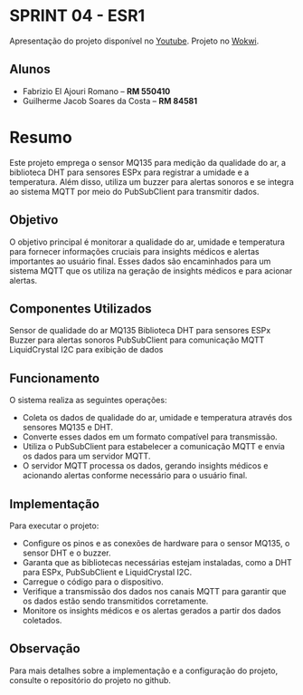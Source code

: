 # SPRINT 04 - ESR1

Apresentação do projeto disponível no [Youtube]().
Projeto no [Wokwi](ttps://wokwi.com/projects/382318763288964097).

## Alunos

- Fabrizio El Ajouri Romano – **RM 550410**
- Guilherme Jacob Soares da Costa – **RM 84581**

# Resumo

Este projeto emprega o sensor MQ135 para medição da qualidade do ar, a biblioteca DHT para sensores ESPx para registrar a umidade e a temperatura. Além disso, utiliza um buzzer para alertas sonoros e se integra ao sistema MQTT por meio do PubSubClient para transmitir dados.

## Objetivo
O objetivo principal é monitorar a qualidade do ar, umidade e temperatura para fornecer informações cruciais para insights médicos e alertas importantes ao usuário final. Esses dados são encaminhados para um sistema MQTT que os utiliza na geração de insights médicos e para acionar alertas.

## Componentes Utilizados
Sensor de qualidade do ar MQ135
Biblioteca DHT para sensores ESPx
Buzzer para alertas sonoros
PubSubClient para comunicação MQTT
LiquidCrystal I2C para exibição de dados

## Funcionamento
O sistema realiza as seguintes operações:

- Coleta os dados de qualidade do ar, umidade e temperatura através dos sensores MQ135 e DHT.
- Converte esses dados em um formato compatível para transmissão.
- Utiliza o PubSubClient para estabelecer a comunicação MQTT e envia os dados para um servidor MQTT.
- O servidor MQTT processa os dados, gerando insights médicos e acionando alertas conforme necessário para o usuário final.

## Implementação
Para executar o projeto:

- Configure os pinos e as conexões de hardware para o sensor MQ135, o sensor DHT e o buzzer.
- Garanta que as bibliotecas necessárias estejam instaladas, como a DHT para ESPx, PubSubClient e LiquidCrystal I2C.
- Carregue o código para o dispositivo.
- Verifique a transmissão dos dados nos canais MQTT para garantir que os dados estão sendo transmitidos corretamente.
- Monitore os insights médicos e os alertas gerados a partir dos dados coletados.

## Observação
Para mais detalhes sobre a implementação e a configuração do projeto, consulte o repositório do projeto no github.
